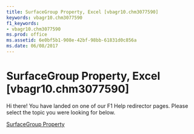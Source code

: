 ```yaml
---
title: SurfaceGroup Property, Excel [vbagr10.chm3077590]
keywords: vbagr10.chm3077590
f1_keywords:
- vbagr10.chm3077590
ms.prod: office
ms.assetid: 6e0bf5b1-908e-42bf-98bb-61831d0c856a
ms.date: 06/08/2017
---
```



# SurfaceGroup Property, Excel [vbagr10.chm3077590]

Hi there! You have landed on one of our F1 Help redirector pages. Please select the topic you were looking for below.

[SurfaceGroup Property](http://msdn.microsoft.com/library/f22bfac3-6c3c-0c82-8ca5-e167dd01e132%28Office.15%29.aspx)

